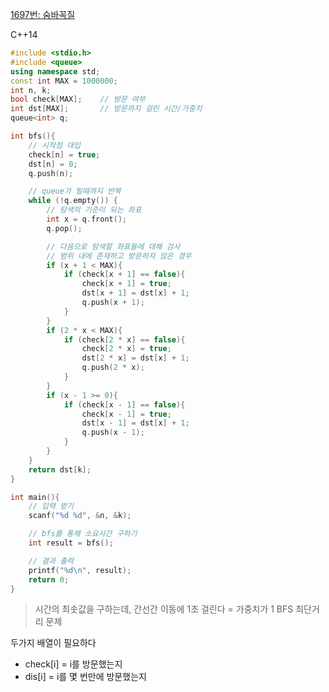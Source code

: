 
[1697번: 숨바꼭질](https://www.acmicpc.net/problem/1697)

C++14
```c++
#include <stdio.h>
#include <queue>
using namespace std;
const int MAX = 1000000;
int n, k;
bool check[MAX];	// 방문 여부
int dst[MAX];		// 방문까지 걸린 시간/가중치
queue<int> q;

int bfs(){
	// 시작점 대입
	check[n] = true;
	dst[n] = 0;
	q.push(n);

	// queue가 빌때까지 반복
	while (!q.empty()) {
		// 탐색의 기준이 되는 좌표
		int x = q.front();
		q.pop();

		// 다음으로 탐색할 좌표들에 대해 검사
		// 범위 내에 존재하고 방문하지 않은 경우
		if (x + 1 < MAX){
			if (check[x + 1] == false){
				check[x + 1] = true;
				dst[x + 1] = dst[x] + 1;
				q.push(x + 1);
			}
		}
		if (2 * x < MAX){
			if (check[2 * x] == false){
				check[2 * x] = true;
				dst[2 * x] = dst[x] + 1;
				q.push(2 * x);
			}
		}
		if (x - 1 >= 0){
			if (check[x - 1] == false){
				check[x - 1] = true;
				dst[x - 1] = dst[x] + 1;
				q.push(x - 1);
			}
		}
	}
	return dst[k];
}

int main(){
	// 입력 받기
	scanf("%d %d", &n, &k);

	// bfs를 통해 소요시간 구하기
	int result = bfs();

	// 결과 출력
	printf("%d\n", result);
	return 0;
}
```
>시간의 최솟값을 구하는데, 간선간 이동에 1초 걸린다 = 가중치가 1
>BFS 최단거리 문제

두가지 배열이 필요하다
* check[i] = i를 방문했는지 
* dis[i] = i를 몇 번만에 방문했는지
<!--stackedit_data:
eyJoaXN0b3J5IjpbMTk4MDg1NjgzNiw3MDMxODk1ODNdfQ==
-->